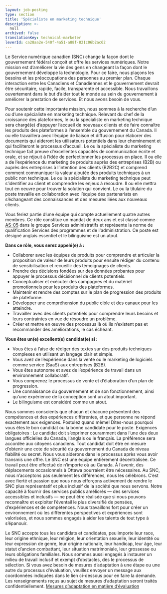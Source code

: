 ```yaml
---
layout: job-posting
type: section
title: 'Spécialiste en marketing technique'
description: >-
  null
archived: false
translationKey: technical-marketer
leverId: ca28aa2e-540f-4a51-a88f-821c06b2ac62
---
```


Le Service numérique canadien (SNC) change la façon dont le gouvernement fédéral conçoit et offre les services numériques. Notre mission est d’améliorer la vie des gens en changeant la façon dont le gouvernement développe la technologie. Pour ce faire, nous plaçons les besoins et les préoccupations des personnes au premier plan. Chaque interaction entre les Canadiens et Canadiennes et le gouvernement devrait être sécuritaire, rapide, facile, transparente et accessible. Nous travaillons ouvertement dans le but d’aider tout le monde au sein du gouvernement à améliorer la prestation de services. Et nous avons besoin de vous.

Pour soutenir cette importante mission, nous sommes à la recherche d’un ou d’une spécialiste en marketing technique. Relevant du chef de la croissance des plateformes, le ou la spécialiste en marketing technique sera chargé(e) d’appuyer l’accueil de nouveaux clients et de faire connaître les produits des plateformes à l’ensemble du gouvernement du Canada. Il ou elle travaillera avec l’équipe de liaison et diffusion pour élaborer des documents qui aideront les utilisateurs potentiels dans leur cheminement et qui faciliteront le processus d’accueil. Le ou la spécialiste du marketing technique fait preuve d’excellentes capacités de communication écrite et orale, et se réjouit à l’idée de perfectionner les processus en place. Il ou elle a de l’expérience du marketing de produits auprès des entreprises (B2B) ou auprès des entreprises à l’intention des clients (B2B2C) et comprend comment communiquer la valeur ajoutée des produits techniques à un public non technique. Le ou la spécialiste du marketing technique peut s’identifier au client et comprendre les enjeux à résoudre. Il ou elle mettra tout en oeuvre pour trouver la solution qui convient. Le ou la titulaire du poste travaille en collaboration avec l’équipe des partenariats en s’échangeant des connaissances et des mesures liées aux nouveaux clients. 

Vous feriez partie d’une équipe qui compte actuellement quatre autres membres. Ce rôle constitue un mandat de deux ans et est classé comme [AS-05](https://www.tbs-sct.gc.ca/agreements-conventions/view-visualiser-fra.aspx?id=15#tocxx327742) dans le groupe Services administratifs et représente la norme de qualification Services des programmes et de l'administration. Ce poste est désigné anglais essentiel et le bilinguisme est un atout. 


**Dans ce rôle, vous serez appelé(e) à :** 
- Collaborer avec les équipes de produits pour comprendre et articuler la proposition de valeur de leurs produits pour ensuite rédiger du contenu de sensibilisation et recueillir des témoignages de clients. 
- Prendre des décisions fondées sur des données probantes pour appuyer le processus décisionnel de clients potentiels.
- Conceptualiser et exécuter des campagnes et du matériel promotionnels pour les produits des plateformes.
- Maintenir et rendre des comptes sur le plan de progression des produits de plateforme.
- Développer une compréhension du public cible et des canaux pour les atteindre.
- Travailler avec des clients potentiels pour comprendre leurs besoins et leurs contraintes en vue de résoudre un problème. 
- Créer et mettre en œuvre des processus là où ils n’existent pas et recommander des améliorations, le cas échéant. 

**Vous êtes un(e) excellent(e) candidat(e) si :** 
- Vous êtes à l’aise de rédiger des textes sur des produits techniques complexes en utilisant un langage clair et simple. 
- Vous avez de l’expérience dans la vente ou le marketing de logiciels comme service (SaaS) aux entreprises (B2B).
- Vous êtes autonome et avez de l’expérience de travail dans un environnement collaboratif.
- Vous comprenez le processus de vente et d’élaboration d’un plan de progression.
- Une connaissance du gouvernement et de son fonctionnement, ainsi qu’une expérience de la conception sont un atout important.
- Le bilinguisme est considéré comme un atout.



Nous sommes conscients que chacun et chacune présentent des compétences et des expériences différentes, et que personne ne répond exactement aux exigences. Postulez quand même! Dites-nous pourquoi vous êtes le bon candidat ou la bonne candidate pour le poste.
Exigences obligatoires :
Le candidat doit s’exprimer couramment dans l’une des deux langues officielles du Canada, l’anglais ou le français.
La préférence sera accordée aux citoyens canadiens.
Tout candidat doit être en mesure d’obtenir une cote de sécurité du gouvernement du Canada de niveau fiabilité ou secret. Nous vous aiderons dans le processus après vous avoir transmis une offre.
Le SNC est une équipe entièrement décentralisée. Ce travail peut être effectué de n’importe où au Canada. À l’avenir, des déplacements occasionnels à Ottawa pourraient être nécessaires.
Au SNC, nous n’acceptons pas seulement les différences, nous les célébrons. 
C’est avec fierté et passion que nous nous efforçons activement de rendre le SNC plus représentatif et plus inclusif de la société que nous servons. Notre capacité à fournir des services publics améliorés — des services accessibles et inclusifs — ne peut être réalisée que si nous pouvons reconnaître et exploiter l’éventail le plus diversifié de pensées, d’expériences et de compétences. Nous travaillons fort pour créer un environnement où les différentes perspectives et expériences sont valorisées, et nous sommes engagés à aider les talents de tout type à s’épanouir.

Le SNC accepte tous les candidats et candidates, peu importe leur race, leur origine ethnique, leur religion, leur orientation sexuelle, leur identité ou leur expression de genre, leur origine nationale, leur handicap, leur âge, leur statut d’ancien combattant, leur situation matrimoniale, leur grossesse ou leurs obligations familiales. Nous sommes aussi engagés à instaurer un milieu de travail inclusif et exempt d’obstacles, dès le processus de sélection. Si vous avez besoin de mesures d’adaptation à une étape ou une autre du processus d’évaluation, veuillez envoyer un message aux coordonnées indiquées dans le lien ci-dessous pour en faire la demande. Les renseignements reçus au sujet de mesures d’adaptation seront traités confidentiellement.
[Mesures d’adaptation en matière d’évaluation](https://www.canada.ca/fr/commission-fonction-publique/services/mesures-d-adaptation-matiere-evaluation.html)

